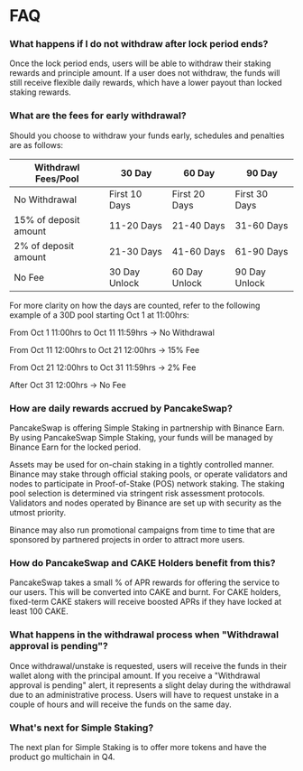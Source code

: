 # FAQ

### What happens if I do not withdraw after lock period ends?

Once the lock period ends, users will be able to withdraw their staking rewards and principle amount. If a user does not withdraw, the funds will still receive flexible daily rewards, which have a lower payout than locked staking rewards.&#x20;

### What are the fees for early withdrawal?

Should you choose to withdraw your funds early, schedules and penalties are as follows:

| Withdrawl Fees/Pool   | 30 Day        | 60 Day        | 90 Day        |
| --------------------- | ------------- | ------------- | ------------- |
| No Withdrawal         | First 10 Days | First 20 Days | First 30 Days |
| 15% of deposit amount | 11-20 Days    | 21-40 Days    | 31-60 Days    |
| 2% of deposit amount  | 21-30 Days    | 41-60 Days    | 61-90 Days    |
| No Fee                | 30 Day Unlock | 60 Day Unlock | 90 Day Unlock |

For more clarity on how the days are counted, refer to the following example of a 30D pool starting Oct 1 at 11:00hrs:

From Oct 1 11:00hrs to Oct 11 11:59hrs -> No Withdrawal

From  Oct 11 12:00hrs to Oct 21 12:00hrs  -> 15% Fee

From  Oct 21 12:00hrs to Oct 31 11:59hrs  -> 2% Fee

After Oct 31 12:00hrs -> No Fee

### How are daily rewards accrued by PancakeSwap?

PancakeSwap is offering Simple Staking in partnership with Binance Earn. By using PancakeSwap Simple Staking, your funds will be managed by Binance Earn for the locked period.

Assets may be used for on-chain staking in a tightly controlled manner. Binance may stake through official staking pools, or operate validators and nodes to participate in Proof-of-Stake (POS) network staking. The staking pool selection is determined via stringent risk assessment protocols. Validators and nodes operated by Binance are set up with security as the utmost priority.

Binance may also run promotional campaigns from time to time that are sponsored by partnered projects in order to attract more users.

### How do PancakeSwap and CAKE Holders benefit from this?

PancakeSwap takes a small % of APR rewards for offering the service to our users. This will be converted into CAKE and burnt. For CAKE holders, fixed-term CAKE stakers will receive boosted APRs if they have locked at least 100 CAKE.

### What happens in the withdrawal process when "Withdrawal approval is pending"?

Once withdrawal/unstake is requested, users will receive the funds in their wallet along with the principal amount. If you receive a "Withdrawal approval is pending" alert, it represents a slight delay during the withdrawal due to an administrative process. Users will have to request unstake in a couple of hours and will receive the funds on the same day.

### What's next for Simple Staking?

The next plan for Simple Staking is to offer more tokens and have the product go multichain in Q4.

